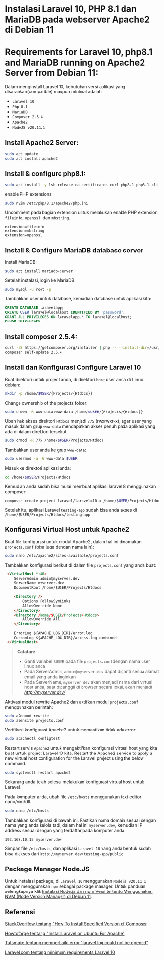 # Instalasi Laravel 10, PHP 8.1 dan MariaDB pada webserver Apache2 di Debian 11


# Requirements for Laravel 10, php8.1 and MariaDB running on Apache2 Server from Debian 11:

Dalam menginstall Laravel 10, kebutuhan versi aplikasi yang disarankan(compatible) maupun
minimal adalah:
* `Laravel 10`
* `Php 8.1`
* `MariaDB`
* `Composer 2.5.4`
* `Apache2`
* `NodeJS v20.11.1`

## Install Apache2 Server:
```bash
sudo apt update
sudo apt install apache2
```

## Install & configure php8.1:
```bash
sudo apt install -y lsb-release ca-certificates curl php8.1 php8.1-cli php8.1-common php8.1-mysql php8.1-zip php8.1-gd php8.1-mbstring php8.1-curl php8.1-xml php8.1-bcmath
```
enable PHP extensions
```bash
sudo nvim /etc/php/8.1/apache2/php.ini
```
Uncomment pada bagian extension untuk melakukan enable PHP extension `fileinfo`, `openssl`, dan `mbstring`.
```
extension=fileinfo
extension=mbstring
extension=openssl
```

## Install & Configure MariaDB database server
Install MariaDB:
```bash
sudo apt install mariadb-server
```
Setelah instalasi, login ke MariaDB
```bash
sudo mysql -u root -p
```
Tambahkan user untuk database, kemudian database untuk aplikasi kita:
```sql
CREATE DATABASE laravelapp;
CREATE USER laravel@localhost IDENTIFIED BY 'password';
GRANT ALL PRIVILEGES ON laravelapp.* TO laravel@localhost;
FLUSH PRIVILEGES;
```

## Install composer 2.5.4:
```bash
curl -sS https://getcomposer.org/installer | php -- --install-dir=/usr/local/bin --filename=composer --version=2.5.4
composer self-update 2.5.4
```

## Install dan Konfigurasi Configure Laravel 10
Buat direktori untuk project anda, di direktori `home` user anda di Linux debian:
```bash
mkdir -p /home/$USER/{Projects/{Htdocs}}
```
Change ownership of the projects folder:
```bash
sudo chown -R www-data:www-data /home/$USER/{Projects/{Htdocs}}
```
Ubah hak akses direktori `Htdocs` menjadi `775` (rwxrwxr-x), agar user yang masuk dalam grup
`www-data` mendapatkan akses penuh pada aplikasi yang ada di dalam direktori tersebut.
```bash
sudo chmod -R 775 /home/$USER/Projects/Htdocs
```
Tambahkan user anda ke grup `www-data`:
```bash
sudo usermod -a -G www-data $USER
```
Masuk ke direktori aplikasi anda:
```bash
cd /home/$USER/Projects/Htdocs
```
Kemudian anda sudah bisa mulai membuat aplikasi laravel 8 menggunakan composer:
```bash
composer create-project laravel/laravel=10.x /home/$USER/Projects/Htdocs/testing-app --prefer-dist
```
Setelah itu, aplikasi Laravel `testing-app` sudah bisa anda akses di
`/home/$USER/Projects/Htdocs/testing-app`

## Konfigurasi Virtual Host untuk Apache2
Buat file konfigurasi untuk modul Apache2, dalam hal ini dinamakan `projects.conf` (bisa
juga dengan nama lain):
```bash
sudo nano /etc/apache2/sites-available/projects.conf
```
Tambahkan konfigurasi berikut di dalam file `projects.conf` yang anda buat:
```html
 <VirtualHost *:80>
    ServerAdmin admin@myserver.dev                                                     
    ServerName myserver.dev                                                            
    DocumentRoot /home/$USER/Projects/Htdocs                                           
  
    <Directory />
        Options FollowSymLinks
        AllowOverride None
    </Directory>
    <Directory /home/$USER/Projects/Htdocs>
        AllowOverride All
    </Directory>
 
    ErrorLog ${APACHE_LOG_DIR}/error.log
    CustomLog ${APACHE_LOG_DIR}/access.log combined
 </VirtualHost>
```
> **Catatan:**
> * Ganti variabel `$USER` pada file `projects.conf`dengan nama user linux anda
> * Pada ServerAdmin, `admin@myserver.dev` dapat diganti sesua alamat email yang anda inginkan
> * Pada ServerName, `myserver.dev` akan menjadi nama dari virtual host anda, saat dipanggil
>   di browser secara lokal, akan menjadi _http://myserver.dev/_

Aktivasi modul rewrite Apache2 dan aktifkan modul `projects.conf` menggunakan perintah:
```bash
sudo a2enmod rewrite
sudo a2ensite projects.conf
```
Verifikasi konfigurasi Apache2 untuk memastikan tidak ada error:
```bash
sudo apachectl configtest
```
Restart servis `Apache2` untuk mengaktifkan konfigurasi virtual host yang kita buat untuk
project Laravel 10 kita.
Restart the Apache2 service to apply a new virtual host configuration for the Laravel project using the below command.
```bash
sudo systemctl restart apache2
```
Sekarang anda telah selesai melakukan konfigurasi virtual host untuk Laravel.

Pada komputer anda, ubah file `/etc/hosts` menggunakan text editor nano/vim/dll.
```bash
sudo nano /etc/hosts
```
Tambahkan konfigurasi di bawah ini. Pastikan nama domain sesuai dengan nama yang anda kelola
tadi, dalam hal ini `myserver.dev`, kemudian IP address sesuai dengan yang terdaftar pada
komputer anda
```
192.168.10.15 myserver.dev
```
Simpan file `/etc/hosts`, dan aplikasi `Laravel 10` yang anda bentuk sudah bisa diakses dari `http://myserver.dev/testing-app/public`

## Package Manager Node.JS
Untuk instalasi package, di `Laravel 10` menggunakan `Nodejs v20.11.1` dengan menggunakan
`npm` sebagai package manager. Untuk panduan selengkapnya klik [Instalasi Node.js dan npm Versi tertentu Menggunakan NVM
(Node Version Manager) di Debian
11](https://larrymarzanjr.github.io/instalasi-nodejs-dan-npm-menggunakan-nvm-di-debian-11/).


## Referensi

[StackOverflow tentang "How To Install Specified Version of Composer](https://stackoverflow.com/questions/51324721/how-to-install-specified-version-of-composer)

[Howtoforge tentang "Install Laravel on Ubuntu For Apache"](https://www.howtoforge.com/tutorial/install-laravel-on-ubuntu-for-apache/#prerequisites)

[Tutsmake tentang memperbaiki error "laravel log could not be opened"](https://www.tutsmake.com/how-to-fix-error-laravel-log-could-not-be-opened/)

[Laravel.com tentang minimum requirements Laravel 10](https://laravel.com/docs/10.x/releases)

